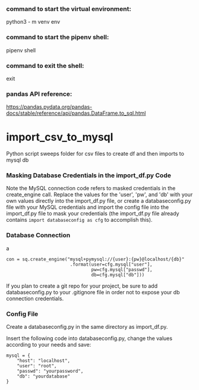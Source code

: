 ### command to start the virtual environment: ### 
python3 - m venv env

### command to start the pipenv shell: ###
pipenv shell

### command to exit the shell: ###
exit

### pandas API reference:  ### 
https://pandas.pydata.org/pandas-docs/stable/reference/api/pandas.DataFrame.to_sql.html

# import_csv_to_mysql
Python script sweeps folder for csv files to create df and then imports to mysql db

### Masking Database Credentials in the import_df.py Code ###
Note the MySQL connection code refers to masked credentials in the create_engine call. Replace the values for the 'user', 'pw', and 'db' with your own values directly into the import_df.py file, or create a databaseconfig.py file with your MySQL credentials and import the config file into the import_df.py file to mask your credentials (the import_df.py file already contains ``` import databaseconfig as cfg ``` to accomplish this).

### Database Connection ###
a
```
con = sq.create_engine("mysql+pymysql://{user}:{pw}@localhost/{db}"
                        .format(user=cfg.mysql["user"],
                                pw=cfg.mysql["passwd"],
                                db=cfg.mysql["db"]))
```

If you plan to create a git repo for your project, be sure to add databaseconfig.py to your .gitignore file in order not to expose your db connection credentials.

### Config File ###

Create a databaseconfig.py in the same directory as import_df.py.

Insert the following code into databaseconfig.py, change the values according to your needs and save:

```
mysql = {
    "host": "localhost",
    "user": "root",
    "passwd": "yourpassword",
    "db": "yourdatabase"
}
```
